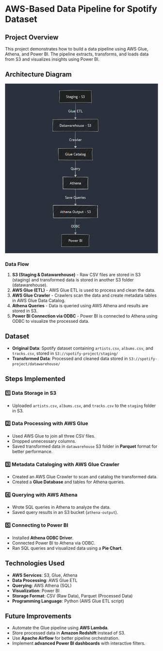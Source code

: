 # AWS-Based Data Pipeline for Spotify Dataset

## Project Overview
This project demonstrates how to build a data pipeline using AWS Glue, Athena, and Power BI. The pipeline extracts, transforms, and loads data from S3 and visualizes insights using Power BI.

## Architecture Diagram
![Architecture Diagram](https://github.com/jubairt/aws-spotify-data-pipeline/blob/main/DataflowModel.png)

### Data Flow
1. **S3 (Staging & Datawarehouse)** - Raw CSV files are stored in S3 (staging) and transformed data is stored in another S3 folder (datawarehouse).
2. **AWS Glue (ETL)** - AWS Glue ETL is used to process and clean the data.
3. **AWS Glue Crawler** - Crawlers scan the data and create metadata tables in AWS Glue Data Catalog.
4. **Athena Queries** - Data is queried using AWS Athena and results are stored in S3.
5. **Power BI Connection via ODBC** - Power BI is connected to Athena using ODBC to visualize the processed data.

## Dataset
- **Original Data**: Spotify dataset containing `artists.csv`, `albums.csv`, and `tracks.csv`, stored in `S3://spotify-project/staging/`
- **Transformed Data**: Processed and cleaned data stored in `S3://spotify-project/datawarehouse/`

## Steps Implemented
### 1️⃣ Data Storage in S3
- Uploaded `artists.csv`, `albums.csv`, and `tracks.csv` to the `staging` folder in S3.

### 2️⃣ Data Processing with AWS Glue
- Used AWS Glue to join all three CSV files.
- Dropped unnecessary columns.
- Saved transformed data in `datawarehouse` S3 folder in **Parquet** format for better performance.

### 3️⃣ Metadata Cataloging with AWS Glue Crawler
- Created an AWS Glue Crawler to scan and catalog the transformed data.
- Created a **Glue Database** and tables for Athena queries.

### 4️⃣ Querying with AWS Athena
- Wrote SQL queries in Athena to analyze the data.
- Saved query results in an S3 bucket (`athena-output`).

### 5️⃣ Connecting to Power BI
- Installed **Athena ODBC Driver**.
- Connected Power BI to Athena via ODBC.
- Ran SQL queries and visualized data using a **Pie Chart**.

## Technologies Used
- **AWS Services**: S3, Glue, Athena
- **Data Processing**: AWS Glue ETL
- **Querying**: AWS Athena (SQL)
- **Visualization**: Power BI
- **Storage Format**: CSV (Raw Data), Parquet (Processed Data)
- **Programming Language**: Python (AWS Glue ETL script)

## Future Improvements
- Automate the Glue pipeline using **AWS Lambda**.
- Store processed data in **Amazon Redshift** instead of S3.
- Use **Apache Airflow** for better pipeline orchestration.
- Implement **advanced Power BI dashboards** with interactive filters.
